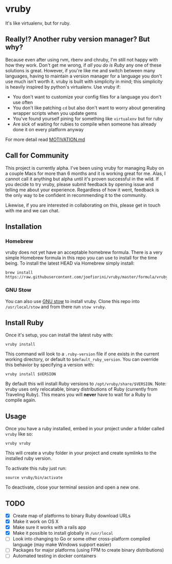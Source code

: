# vruby

It's like virtualenv, but for ruby.

## Really!? Another ruby version manager? But why?

Because even after using rvm, rbenv and chruby, I'm still not happy with how they work. Don't get me wrong, if _all you do is Ruby_ any one of these solutions is great. However, if you're like me and switch between many languages, having to maintain a version manager for a language you don't use much isn't worth it. vruby is built with simplicity in mind; this simplicity is heavily inspired by python's virtualenv. Use vruby if:

- You don't want to customize your config files for a language you don't use often
- You don't like patching `cd` but also don't want to worry about generating wrapper scripts when you update gems
- You've found yourself pining for something like `virtualenv` but for ruby
- Are sick of waiting for rubies to compile when someone has already done it on every platform anyway

For more detail read [MOTIVATION.md](https://github.com/joefiorini/vruby/blob/master/MOTIVATION.md)

## Call for Community

This project is currently alpha. I've been using vruby for managing Ruby on a couple Macs for more than 6 months and it is working great for me. Alas, I cannot call it anything but alpha until it's proven successful in the wild. If you decide to try vruby, please submit feedback by opening issue and telling me about your experience. Regardless of how it went, feedback is the only way to be confident in recommending it to the community.

Likewise, if you are interested in collaborating on this, please get in touch with me and we can chat.

## Installation

### Homebrew

vruby does not yet have an acceptable homebrew formula. There is a very simple Homebrew formula in this repo you can use to install for the time being. To install the latest HEAD via Homebrew simply install:

```
brew install https://raw.githubusercontent.com/joefiorini/vruby/master/formula/vruby.rb
```

### GNU Stow

You can also use [GNU stow](https://www.gnu.org/software/stow/manual/stow.html#Justification-For-Yet-Another-Set-Of-Ignore-Files) to install vruby. Clone this repo into `/usr/local/stow` and from there run `stow vruby`.

## Install Ruby

Once it's setup, you can install the latest ruby with:

```
vruby install
```

This command will look to a `.ruby-version` file if one exists in the current working directory, or default to `$default_ruby_version`. You can override this behavior by specifying a version with:

```
vruby install $VERSION
```

By default this will install Ruby versions to `/opt/vruby/share/$VERSION`. Note: vruby uses only relocatable, binary distributions of Ruby (currently from Traveling Ruby). This means you will __never__ have to wait for a Ruby to compile again.

## Usage

Once you have a ruby installed, embed in your project under a folder called `vruby` like so:


```
vruby vruby
```

This will create a vruby folder in your project and create symlinks to the installed ruby version.

To activate this ruby just run:

```
source vruby/bin/activate
```

To deactivate, close your terminal session and open a new one.

## TODO

- [x] Create map of platforms to binary Ruby download URLs
- [x] Make it work on OS X
- [x] Make sure it works with a rails app
- [x] Make it possible to install globally in `/usr/local`
- [ ] Look into changing to Go or some other cross-platform compiled language (may make Windows support easier)
- [ ] Packages for major platforms (using FPM to create binary distributions)
- [ ] Automated testing in docker containers
